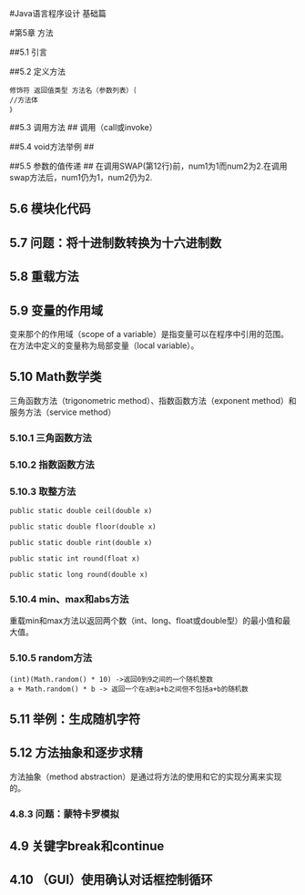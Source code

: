 #Java语言程序设计 基础篇 

#第5章 方法

##5.1 引言

##5.2 定义方法

	修饰符 返回值类型 方法名（参数列表）｛
	//方法体
	｝
##5.3 调用方法 ##
调用（call或invoke）

##5.4 void方法举例 ##

##5.5 参数的值传递 ##
在调用SWAP(第12行)前，num1为1而num2为2.在调用swap方法后，num1仍为1，num2仍为2.

## 5.6 模块化代码 ##
	
## 5.7 问题：将十进制数转换为十六进制数 ##	

## 5.8 重载方法 ##	

## 5.9 变量的作用域 ##	
变来那个的作用域（scope of a variable）是指变量可以在程序中引用的范围。在方法中定义的变量称为局部变量（local variable）。
	
## 5.10 Math数学类 ##
三角函数方法（trigonometric method）、指数函数方法（exponent method）和服务方法（service method）

### 5.10.1 三角函数方法 ###

### 5.10.2 指数函数方法 ###

### 5.10.3 取整方法 ###
	
	public static double ceil(double x)

	public static double floor(double x)

	public static double rint(double x)

	public static int round(float x)

	public static long round(double x)

### 5.10.4 min、max和abs方法 ###
重载min和max方法以返回两个数（int、long、float或double型）的最小值和最大值。

### 5.10.5 random方法 ###
	
	(int)(Math.random() * 10) ->返回0到9之间的一个随机整数
	a + Math.random() * b -> 返回一个在a到a+b之间但不包括a+b的随机数
## 5.11 举例：生成随机字符 ##

## 5.12 方法抽象和逐步求精 ##
方法抽象（method abstraction）是通过将方法的使用和它的实现分离来实现的。

### 4.8.3 问题：蒙特卡罗模拟 ###

## 4.9 关键字break和continue ##

## 4.10 （GUI）使用确认对话框控制循环 ##

